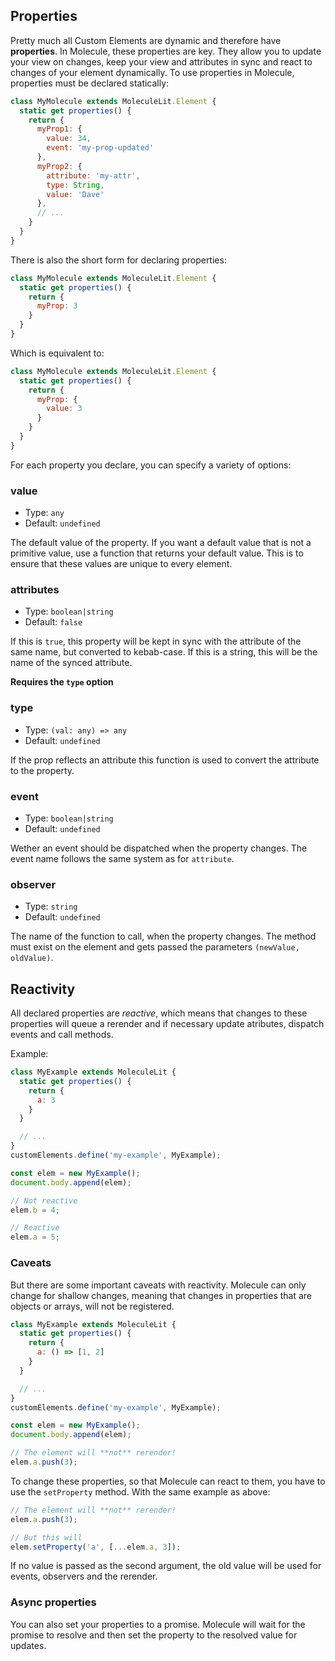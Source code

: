 ## Properties
Pretty much all Custom Elements are dynamic and therefore have **properties**. In Molecule, these properties are key. They allow you to update your view on changes, keep your view and attributes in sync and react to changes of your element dynamically. To use properties in Molecule, properties must be declared statically:
```js
class MyMolecule extends MoleculeLit.Element {
  static get properties() {
    return {
      myProp1: {
        value: 34,
        event: 'my-prop-updated'
      },
      myProp2: {
        attribute: 'my-attr',
        type: String,
        value: 'Dave'
      },
      // ...
    }
  }
}
```
There is also the short form for declaring properties:
```js
class MyMolecule extends MoleculeLit.Element {
  static get properties() {
    return {
      myProp: 3
    }
  }
}
```
Which is equivalent to: 
```js
class MyMolecule extends MoleculeLit.Element {
  static get properties() {
    return {
      myProp: {
        value: 3
      }
    }
  }
}
```
For each property you declare, you can specify a variety of options:
### value
- Type: `any`
- Default: `undefined`

The default value of the property. If you want a default value that is not a primitive value, use a function that returns your default value. This is to ensure that these values are unique to every element.
### attributes
- Type: `boolean|string`
- Default: `false`

If this is `true`, this property will be kept in sync with the attribute of the same name, but converted to kebab-case. If this is a string, this will be the name of the synced attribute.

**Requires the `type` option**
### type
- Type: `(val: any) => any`
- Default: `undefined`

If the prop reflects an attribute this function is used to convert the attribute to the property.
### event
- Type: `boolean|string`
- Default: `undefined`

Wether an event should be dispatched when the property changes. The event name follows the same system as for `attribute`.
### observer
- Type: `string`
- Default: `undefined`

The name of the function to call, when the property changes. The method must exist on the element and gets passed the parameters `(newValue, oldValue)`.
## Reactivity
All declared properties are *reactive*, which means that changes to these properties will queue a rerender and if necessary update atributes, dispatch events and call methods.

Example:
```js
class MyExample extends MoleculeLit {
  static get properties() {
    return {
      a: 3
    }
  }

  // ...
}
customElements.define('my-example', MyExample);

const elem = new MyExample();
document.body.append(elem);

// Not reactive
elem.b = 4;

// Reactive
elem.a = 5;
```
### Caveats
But there are some important caveats with reactivity. Molecule can only change for shallow changes, meaning that changes in properties that are objects or arrays, will not be registered.

```js
class MyExample extends MoleculeLit {
  static get properties() {
    return {
      a: () => [1, 2]
    }
  }

  // ...
}
customElements.define('my-example', MyExample);

const elem = new MyExample();
document.body.append(elem);

// The element will **not** rerender!
elem.a.push(3);
```
To change these properties, so that Molecule can react to them, you have to use the `setProperty` method. With the same example as above:
```js
// The element will **not** rerender!
elem.a.push(3);

// But this will
elem.setProperty('a', [...elem.a, 3]);
```
If no value is passed as the second argument, the old value will be used for events, observers and the rerender.

### Async properties
You can also set your properties to a promise. Molecule will wait for the promise to resolve and then set the property to the resolved value for updates.